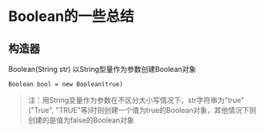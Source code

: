 # Boolean的一些总结

## 构造器

Boolean\(String str\)  以String型量作为参数创建Boolean对象

```
Boolean bool = new Boolean(true)
```

> 注：用String变量作为参数在不区分大小写情况下，str字符串为"true"\("True", "TRUE"等\)时则创建一个值为true的Boolean对象，其他情况下则创建的是值为false的Boolean对象







